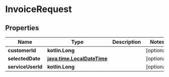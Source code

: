 
# InvoiceRequest

## Properties
Name | Type | Description | Notes
------------ | ------------- | ------------- | -------------
**customerId** | **kotlin.Long** |  |  [optional]
**selectedDate** | [**java.time.LocalDateTime**](java.time.LocalDateTime.md) |  |  [optional]
**serviceUserId** | **kotlin.Long** |  |  [optional]



